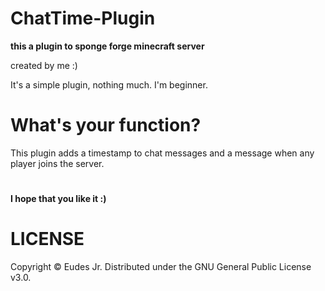 # ChatTime-Plugin

**this a plugin to sponge forge minecraft server**

created by me :)

It's a simple plugin, nothing much. I'm beginner.

# What's your function?
This plugin adds a timestamp to chat messages and a message when any player joins the server.

#

**I hope that you like it :)**

#

# LICENSE
Copyright © Eudes Jr. Distributed under the GNU General Public License v3.0. 
